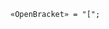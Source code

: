 <!-- This file is generated automatically by infrastructure scripts. Please don't edit by hand. -->

```{ .ebnf .slang-ebnf #OpenBracket }
«OpenBracket» = "[";
```
